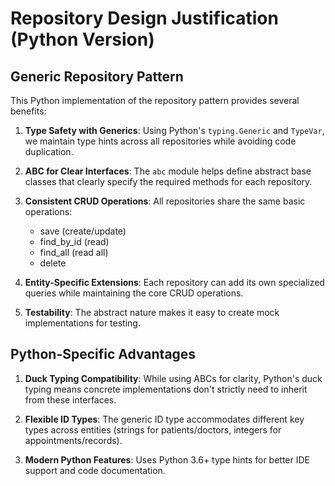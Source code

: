 # Repository Design Justification (Python Version)

## Generic Repository Pattern

This Python implementation of the repository pattern provides several benefits:

1. **Type Safety with Generics**: Using Python's `typing.Generic` and `TypeVar`, we maintain
   type hints across all repositories while avoiding code duplication.

2. **ABC for Clear Interfaces**: The `abc` module helps define abstract base classes that
   clearly specify the required methods for each repository.

3. **Consistent CRUD Operations**: All repositories share the same basic operations:
   - save (create/update)
   - find_by_id (read)
   - find_all (read all)
   - delete

4. **Entity-Specific Extensions**: Each repository can add its own specialized queries
   while maintaining the core CRUD operations.

5. **Testability**: The abstract nature makes it easy to create mock implementations
   for testing.

## Python-Specific Advantages

1. **Duck Typing Compatibility**: While using ABCs for clarity, Python's duck typing
   means concrete implementations don't strictly need to inherit from these interfaces.

2. **Flexible ID Types**: The generic ID type accommodates different key types across
   entities (strings for patients/doctors, integers for appointments/records).

3. **Modern Python Features**: Uses Python 3.6+ type hints for better IDE support and
   code documentation.
